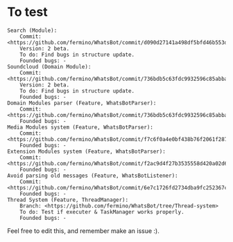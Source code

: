 To test
=======

	Search (Module): 
		Commit: <https://github.com/fermino/WhatsBot/commit/d090d27141a498df5bfd46b553d391186bc9ca70>
		Version: 2 beta. 
		To do: Find bugs in structure update.
		Founded bugs: -
	Soundcloud (Domain Module): 
		Commit: <https://github.com/fermino/WhatsBot/commit/736bdb5c63fdc9932596c85abba5f49d40e2c8ff>
		Version: 2 beta. 
		To do: Find bugs in structure update.
		Founded bugs: -
	Domain Modules parser (Feature, WhatsBotParser): 
		Commit: <https://github.com/fermino/WhatsBot/commit/736bdb5c63fdc9932596c85abba5f49d40e2c8ff>
		Founded bugs: -
	Media Modules system (Feature, WhatsBotParser): 
		Commit: <https://github.com/fermino/WhatsBot/commit/f7c6f0a4e0bf438b76f2061f2877301c7248d630>
		Founded bugs: -
	Extension Modules system (Feature, WhatsBotParser): 
		Commit: <https://github.com/fermino/WhatsBot/commit/f2ac9d4f27b3535558d420a02d6f3d88806063ab>
		Founded bugs: -
	Avoid parsing old messages (Feature, WhatsBotListener): 
		Commit: <https://github.com/fermino/WhatsBot/commit/6e7c1726fd2734dba9fc252367cf22e3ce47801f>
		Founded bugs: -
	Thread System (Feature, ThreadManager):
		Branch: <https://github.com/fermino/WhatsBot/tree/Thread-system>
		To do: Test if executer & TaskManager works properly. 
		Founded bugs: -

Feel free to edit this, and remember make an issue :). 
